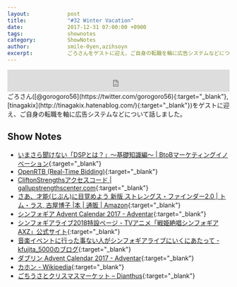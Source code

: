 ```yaml
---
layout:            post
title:             "#32 Winter Vacation"
date:              2017-12-31 07:00:00 +0900
tags:              shownotes
category:          ShowNotes
author:            smile-0yen,azihsoyn
excerpt:           ごろさんをゲストに迎え、ご自身の転職を軸に広告システムなどについて話しました。
---
```

<iframe width="100%" height="50" scrolling="no" frameborder="no" src="https://w.soundcloud.com/player/?url=https%3A//api.soundcloud.com/tracks/376709789&amp;auto_play=false&amp;hide_related=false&amp;show_user=true&amp;show_reposts=false&amp;visual=false&amp;show_artwork=false&amp;default_height=75"></iframe>
ごろさん([@gorogoro56](https://twitter.com/gorogoro56){:target="_blank"}, [tinagakix](http://tinagakix.hatenablog.com/){:target="_blank"})をゲストに迎え、ご自身の転職を軸に広告システムなどについて話しました。

## Show Notes
- [いまさら聞けない「DSPとは？」～基礎知識編～ \| BtoBマーケティングイノベーション](https://www.innovation.co.jp/b2blog/dsp/){:target="_blank"}
- [OpenRTB \(Real\-Time Bidding\)](https://www.iab.com/guidelines/real-time-bidding-rtb-project/){:target="_blank"}
- [CliftonStrengthsアクセスコード \| gallupstrengthscenter\.com](https://www.gallupstrengthscenter.com/Purchase/ja-JP/Index/?utm_source=En_US&utm_medium=Ad&utm_campaign=SF1SiteAd){:target="_blank"}
- [さあ、才能\(じぶん\)に目覚めよう 新版 ストレングス・ファインダー2\.0 \| トム・ラス, 古屋博子 \|本 \| 通販 \| Amazon](https://www.amazon.co.jp/%E3%81%95%E3%81%82%E3%80%81%E6%89%8D%E8%83%BD-%E3%81%98%E3%81%B6%E3%82%93-%E3%81%AB%E7%9B%AE%E8%A6%9A%E3%82%81%E3%82%88%E3%81%86-%E6%96%B0%E7%89%88-%E3%82%B9%E3%83%88%E3%83%AC%E3%83%B3%E3%82%B0%E3%82%B9%E3%83%BB%E3%83%95%E3%82%A1%E3%82%A4%E3%83%B3%E3%83%80%E3%83%BC2-0/dp/4532321433/ref=sr_1_1?ie=UTF8&qid=1514497165&sr=8-1&keywords=%E3%81%95%E3%81%81%E6%89%8D%E8%83%BD%E3%81%AB%E7%9B%AE%E8%A6%9A%E3%82%81%E3%82%88%E3%81%86){:target="_blank"}
- [シンフォギア Advent Calendar 2017 \- Adventar](https://adventar.org/calendars/2568){:target="_blank"}
- [シンフォギアライブ2018特設ページ \- TVアニメ「戦姫絶唱シンフォギアAXZ」公式サイト](http://www.symphogear-axz.com/live2018/){:target="_blank"}
- [音楽イベントに行った事ない人がシンフォギアライブにいくにあたって \- kfujita\_5000のブログ](http://kfujita-5000.hatenablog.com/entry/2017/12/18/235809){:target="_blank"}
- [ダブリン Advent Calendar 2017 \- Adventar](https://adventar.org/calendars/2589){:target="_blank"}
- [カホン \- Wikipedia](https://ja.wikipedia.org/wiki/%E3%82%AB%E3%83%9B%E3%83%B3){:target="_blank"}
- [ごちうさとクリスマスマーケット – Dianthus](http://www.dianthus.org/ja/%e7%ac%ac11%e7%be%bd-%e5%b0%91%e5%a5%b3%e3%81%af%e8%b5%a4%e3%81%84%e5%a4%96%e5%a5%97%e3%82%92%e7%ba%8f%e3%81%84%e3%82%a6%e3%82%b5%e3%82%ae%e3%82%92%e9%a7%86%e3%82%8a%e3%81%a6%e8%81%96%e5%a4%9c){:target="_blank"}
